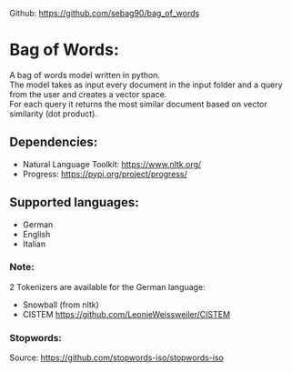 Github: https://github.com/sebag90/bag_of_words

# Bag of Words:
A bag of words model written in python.  
The model takes as input every document in the input folder and a query from the user and creates a vector space.  
For each query it returns the most similar document based on vector similarity (dot product).

## Dependencies:
- Natural Language Toolkit: https://www.nltk.org/
- Progress: https://pypi.org/project/progress/

## Supported languages:
- German
- English 
- Italian 

### Note:
2 Tokenizers are available for the German language:  
- Snowball (from nltk)
- CISTEM https://github.com/LeonieWeissweiler/CISTEM

### Stopwords:
Source: https://github.com/stopwords-iso/stopwords-iso
